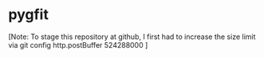 pygfit
======
[Note: To stage this repository at github, I first had to increase the size limit via
git config http.postBuffer 524288000
]

